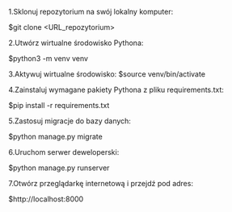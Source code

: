 1.Sklonuj repozytorium na swój lokalny komputer:

$git clone <URL_repozytorium>

2.Utwórz wirtualne środowisko Pythona:

$python3 -m venv venv

3.Aktywuj wirtualne środowisko:
$source venv/bin/activate

4.Zainstaluj wymagane pakiety Pythona z pliku requirements.txt:

$pip install -r requirements.txt

5.Zastosuj migracje do bazy danych:

$python manage.py migrate

6.Uruchom serwer deweloperski:

$python manage.py runserver

7.Otwórz przeglądarkę internetową i przejdź pod adres:

$http://localhost:8000
